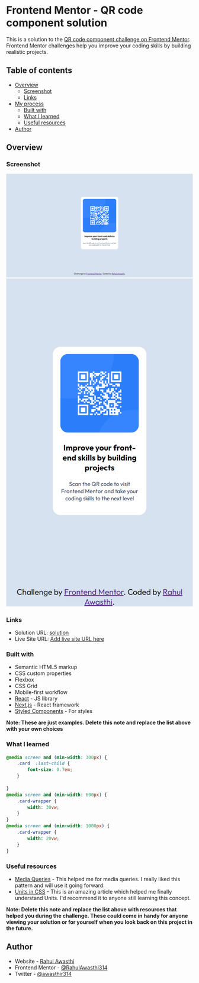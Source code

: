 # Frontend Mentor - QR code component solution

This is a solution to the [QR code component challenge on Frontend Mentor](https://www.frontendmentor.io/challenges/qr-code-component-iux_sIO_H). Frontend Mentor challenges help you improve your coding skills by building realistic projects. 

## Table of contents

- [Overview](#overview)
  - [Screenshot](#screenshot)
  - [Links](#links)
- [My process](#my-process)
  - [Built with](#built-with)
  - [What I learned](#what-i-learned)
  - [Useful resources](#useful-resources)
- [Author](#author)


## Overview

### Screenshot

![Screenshot](./images/screenshot_width1440.png)
![](./images/screenshot_width375.png)

### Links

- Solution URL: [solution](https://github.com/rahulawasthi314/frontend-mentor-exercises/qr-code-component-main/)
- Live Site URL: [Add live site URL here](https://github.com/rahulawasthi314/frontend-mentor-exercises/qr-code-component-main)


### Built with

- Semantic HTML5 markup
- CSS custom properties
- Flexbox
- CSS Grid
- Mobile-first workflow
- [React](https://reactjs.org/) - JS library
- [Next.js](https://nextjs.org/) - React framework
- [Styled Components](https://styled-components.com/) - For styles

**Note: These are just examples. Delete this note and replace the list above with your own choices**

### What I learned

```css
@media screen and (min-width: 300px) {
    .card  :last-child {
        font-size: 0.7em;
    }
    
}
@media screen and (min-width: 600px) {
    .card-wrapper {
        width: 30vw;
    }
}
@media screen and (min-width: 1000px) {
    .card-wrapper {
        width: 20vw;
    }
}
```

### Useful resources

- [Media Queries](https://www.w3schools.com/css/css3_mediaqueries.asp) - This helped me for media queries. I really liked this pattern and will use it going forward.
- [Units in CSS](https://www.w3schools.com/cssref/css_units.asp) - This is an amazing article which helped me finally understand Units. I'd recommend it to anyone still learning this concept.

**Note: Delete this note and replace the list above with resources that helped you during the challenge. These could come in handy for anyone viewing your solution or for yourself when you look back on this project in the future.**

## Author

- Website - [Rahul Awasthi](https://www.github.com/rahulawasthi314)
- Frontend Mentor - [@RahulAwasthi314](https://www.frontendmentor.io/profile/RahulAwasthi314)
- Twitter - [@awasthir314](https://www.twitter.com/awasthir314)
